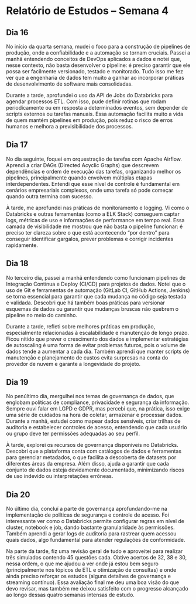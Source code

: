 # Relatório de Estudos – Semana 4

## Dia 16
No início da quarta semana, mudei o foco para a construção de pipelines de produção, onde a confiabilidade e a automação se tornam cruciais. Passei a manhã entendendo conceitos de DevOps aplicados a dados e notei que, nesse contexto, não basta desenvolver o pipeline: é preciso garantir que ele possa ser facilmente versionado, testado e monitorado. Tudo isso me fez ver que a engenharia de dados tem muito a ganhar ao incorporar práticas de desenvolvimento de software mais consolidadas.

Durante a tarde, aprofundei o uso da API de Jobs do Databricks para agendar processos ETL. Com isso, pude definir rotinas que rodam periodicamente ou em resposta a determinados eventos, sem depender de scripts externos ou tarefas manuais. Essa automação facilita muito a vida de quem mantém pipelines em produção, pois reduz o risco de erros humanos e melhora a previsibilidade dos processos.

## Dia 17
No dia seguinte, foquei em orquestração de tarefas com Apache Airflow. Aprendi a criar DAGs (Directed Acyclic Graphs) que descrevem dependências e ordem de execução das tarefas, organizando melhor os pipelines, principalmente quando envolvem múltiplas etapas interdependentes. Entendi que esse nível de controle é fundamental em cenários empresariais complexos, onde uma tarefa só pode começar quando outra termina com sucesso.

À tarde, me aprofundei nas práticas de monitoramento e logging. Vi como o Databricks e outras ferramentas (como a ELK Stack) conseguem captar logs, métricas de uso e informações de performance em tempo real. Essa camada de visibilidade me mostrou que não basta o pipeline funcionar: é preciso ter clareza sobre o que está acontecendo “por dentro” para conseguir identificar gargalos, prever problemas e corrigir incidentes rapidamente.

## Dia 18
No terceiro dia, passei a manhã entendendo como funcionam pipelines de Integração Contínua e Deploy (CI/CD) para projetos de dados. Notei que o uso de Git e ferramentas de automação (GitLab CI, GitHub Actions, Jenkins) se torna essencial para garantir que cada mudança no código seja testada e validada. Descobri que há também boas práticas para versionar esquemas de dados ou garantir que mudanças bruscas não quebrem o pipeline no meio do caminho.

Durante a tarde, refleti sobre melhores práticas em produção, especialmente relacionadas à escalabilidade e manutenção de longo prazo. Ficou nítido que prever o crescimento dos dados e implementar estratégias de autoscaling é uma forma de evitar problemas futuros, pois o volume de dados tende a aumentar a cada dia. Também aprendi que manter scripts de manutenção e planejamento de custos evita surpresas na conta do provedor de nuvem e garante a longevidade do projeto.

## Dia 19
No penúltimo dia, mergulhei nos temas de governança de dados, que englobam políticas de compliance, privacidade e segurança da informação. Sempre ouvi falar em LGPD e GDPR, mas percebi que, na prática, isso exige uma série de cuidados na hora de coletar, armazenar e processar dados. Durante a manhã, estudei como mapear dados sensíveis, criar trilhas de auditoria e estabelecer controles de acesso, entendendo que cada usuário ou grupo deve ter permissões adequadas ao seu perfil.

À tarde, explorei os recursos de governança disponíveis no Databricks. Descobri que a plataforma conta com catálogos de dados e ferramentas para gerenciar metadados, o que facilita a descoberta de datasets por diferentes áreas da empresa. Além disso, ajuda a garantir que cada conjunto de dados esteja devidamente documentado, minimizando riscos de uso indevido ou interpretações errôneas.

## Dia 20
No último dia, concluí a parte de governança aprofundando-me na implementação de políticas de segurança e controle de acesso. Foi interessante ver como o Databricks permite configurar regras em nível de cluster, notebook e job, dando bastante granularidade às permissões. Também aprendi a gerar logs de auditoria para rastrear quem acessou quais dados, algo fundamental para atender regulações de conformidade.

Na parte da tarde, fiz uma revisão geral de tudo e aproveitei para realizar três simulados contendo 45 questões cada. Obtive acertos de 32, 38 e 30, nessa ordem, o que me ajudou a ver onde já estou bem seguro (principalmente nos tópicos de ETL e otimização de consultas) e onde ainda preciso reforçar os estudos (alguns detalhes de governança e streaming contínuo). Essa avaliação final me deu uma boa visão do que devo revisar, mas também me deixou satisfeito com o progresso alcançado ao longo dessas quatro semanas intensas de estudo.
